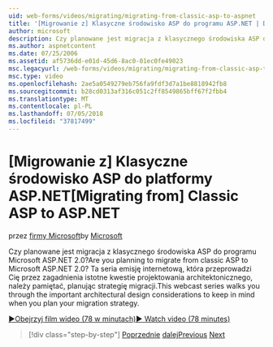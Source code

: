 ```yaml
---
uid: web-forms/videos/migrating/migrating-from-classic-asp-to-aspnet
title: '[Migrowanie z] Klasyczne środowisko ASP do programu ASP.NET | Dokumentacja firmy Microsoft'
author: microsoft
description: Czy planowane jest migracja z klasycznego środowiska ASP do programu Microsoft ASP.NET 2.0? Ta seria emisję internetową, która przeprowadzi Cię przez zagadnienia istotne kwestie projektowania architektonicznego...
ms.author: aspnetcontent
ms.date: 07/25/2006
ms.assetid: af5736dd-e01d-45d6-8ac0-01ec0fe49023
msc.legacyurl: /web-forms/videos/migrating/migrating-from-classic-asp-to-aspnet
msc.type: video
ms.openlocfilehash: 2ae5a0549279eb756fa9fdf3d7a1be8818942fb8
ms.sourcegitcommit: b28cd0313af316c051c2ff8549865bff67f2fbb4
ms.translationtype: MT
ms.contentlocale: pl-PL
ms.lasthandoff: 07/05/2018
ms.locfileid: "37817499"
---
```

<a name="migrating-from-classic-asp-to-aspnet"></a><span data-ttu-id="06c8f-104">[Migrowanie z] Klasyczne środowisko ASP do platformy ASP.NET</span><span class="sxs-lookup"><span data-stu-id="06c8f-104">[Migrating from] Classic ASP to ASP.NET</span></span>
====================
<span data-ttu-id="06c8f-105">przez [firmy Microsoft](https://github.com/microsoft)</span><span class="sxs-lookup"><span data-stu-id="06c8f-105">by [Microsoft](https://github.com/microsoft)</span></span>

<span data-ttu-id="06c8f-106">Czy planowane jest migracja z klasycznego środowiska ASP do programu Microsoft ASP.NET 2.0?</span><span class="sxs-lookup"><span data-stu-id="06c8f-106">Are you planning to migrate from classic ASP to Microsoft ASP.NET 2.0?</span></span> <span data-ttu-id="06c8f-107">Ta seria emisję internetową, która przeprowadzi Cię przez zagadnienia istotne kwestie projektowania architektonicznego, należy pamiętać, planując strategię migracji.</span><span class="sxs-lookup"><span data-stu-id="06c8f-107">This webcast series walks you through the important architectural design considerations to keep in mind when you plan your migration strategy.</span></span>

[<span data-ttu-id="06c8f-108">&#9654;Obejrzyj film wideo (78 w minutach)</span><span class="sxs-lookup"><span data-stu-id="06c8f-108">&#9654; Watch video (78 minutes)</span></span>](https://channel9.msdn.com/Blogs/ASP-NET-Site-Videos/migrating-from-classic-asp-to-aspnet)

> [!div class="step-by-step"]
> <span data-ttu-id="06c8f-109">[Poprzednie](intro-to-aspnet-20-user-interface-elements.md)
> [dalej](intro-to-aspnet-for-jsp-developers-welcome-to-aspnet-20.md)</span><span class="sxs-lookup"><span data-stu-id="06c8f-109">[Previous](intro-to-aspnet-20-user-interface-elements.md)
[Next](intro-to-aspnet-for-jsp-developers-welcome-to-aspnet-20.md)</span></span>
